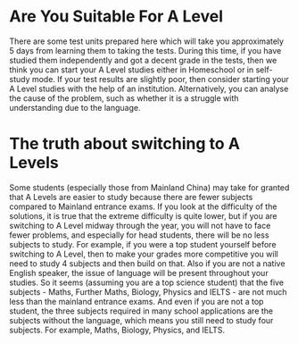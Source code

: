 # Are You Suitable For A Level

There are some test units prepared here which will take you approximately 5 days from learning them to taking the tests.
During this time, if you have studied them independently and got a decent grade in the tests, then we think you can start your A Level studies either in Homeschool or in self-study mode.
If your test results are slightly poor, then consider starting your A Level studies with the help of an institution. Alternatively, you can analyse the cause of the problem, such as whether it is a struggle with understanding due to the language.

# The truth about switching to A Levels

Some students (especially those from Mainland China) may take for granted that A Levels are easier to study because there are fewer subjects compared to Mainland entrance exams.
If you look at the difficulty of the solutions, it is true that the extreme difficulty is quite lower, but if you are switching to A Level midway through the year, you will not have to face fewer problems, and especially for head students, there will be no less subjects to study.
For example, if you were a top student yourself before switching to A Level, then to make your grades more competitive you will need to study 4 subjects and then build on that. Also if you are not a native English speaker, the issue of language will be present throughout your studies.
So it seems (assuming you are a top science student) that the five subjects - Maths, Further Maths, Biology, Physics and IELTS - are not much less than the mainland entrance exams.
And even if you are not a top student, the three subjects required in many school applications are the subjects without the language, which means you still need to study four subjects. For example, Maths, Biology, Physics, and IELTS.



